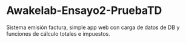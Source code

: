 # Awakelab-Ensayo2-PruebaTD
Sistema emisión factura, simple app web con carga de datos de DB y funciones de cálculo totales e impuestos.
